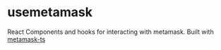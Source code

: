 # usemetamask
React Components and hooks for interacting with metamask. Built with [metamask-ts](https://npmjs.com/package/@raydeck/metamask-ts)